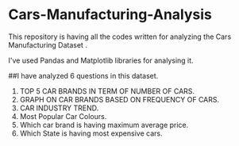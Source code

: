 # Cars-Manufacturing-Analysis
This repository is having all the codes written for analyzing the Cars Manufacturing Dataset .

I've used Pandas and Matplotlib libraries for analysing it.

##I have analyzed 6 questions in this dataset.

1) TOP 5 CAR BRANDS IN TERM OF NUMBER OF CARS.
2) GRAPH ON CAR BRANDS BASED ON FREQUENCY OF CARS.
3) CAR INDUSTRY TREND.
4) Most Popular Car Colours.
5) Which car brand is having maximum average price.
6) Which State is having most expensive cars.
